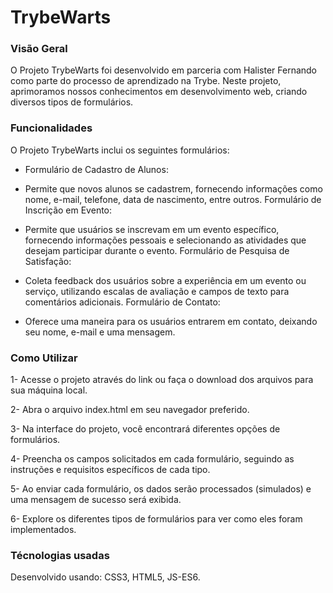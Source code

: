 
# TrybeWarts

### Visão Geral
O Projeto TrybeWarts foi desenvolvido em parceria com Halister Fernando como parte do processo de aprendizado na Trybe. Neste projeto, aprimoramos nossos conhecimentos em desenvolvimento web, criando diversos tipos de formulários.

### Funcionalidades
O Projeto TrybeWarts inclui os seguintes formulários:

- Formulário de Cadastro de Alunos:

- Permite que novos alunos se cadastrem, fornecendo informações como nome, e-mail, telefone, data de nascimento, entre outros.
Formulário de Inscrição em Evento:

- Permite que usuários se inscrevam em um evento específico, fornecendo informações pessoais e selecionando as atividades que desejam participar durante o evento.
Formulário de Pesquisa de Satisfação:

- Coleta feedback dos usuários sobre a experiência em um evento ou serviço, utilizando escalas de avaliação e campos de texto para comentários adicionais.
Formulário de Contato:

- Oferece uma maneira para os usuários entrarem em contato, deixando seu nome, e-mail e uma mensagem.

  
### Como Utilizar 

1- Acesse o projeto através do link ou faça o download dos arquivos para sua máquina local.

2- Abra o arquivo index.html em seu navegador preferido.

3- Na interface do projeto, você encontrará diferentes opções de formulários.

4- Preencha os campos solicitados em cada formulário, seguindo as instruções e requisitos específicos de cada tipo.

5- Ao enviar cada formulário, os dados serão processados (simulados) e uma mensagem de sucesso será exibida.

6- Explore os diferentes tipos de formulários para ver como eles foram implementados.

### Técnologias usadas
Desenvolvido usando: CSS3, HTML5, JS-ES6.
